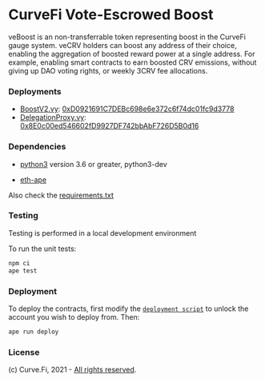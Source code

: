 # CurveFi Vote-Escrowed Boost

veBoost is an non-transferrable token representing boost in the CurveFi gauge system. veCRV holders can boost any address of their choice, enabling the aggregation of
boosted reward power at a single address. For example, enabling smart contracts to earn boosted CRV emissions, without giving up DAO voting rights, or weekly 3CRV fee allocations.

### Deployments


- [BoostV2.vy](contracts/BoostV2.vy): [0xD0921691C7DEBc698e6e372c6f74dc01fc9d3778](https://etherscan.io/address/0xD0921691C7DEBc698e6e372c6f74dc01fc9d3778)
- [DelegationProxy.vy](contracts/DelegationProxy.vy): [0x8E0c00ed546602fD9927DF742bbAbF726D5B0d16](https://etherscan.io/address/0x8E0c00ed546602fD9927DF742bbAbF726D5B0d16)


### Dependencies

* [python3](https://www.python.org/downloads/release/python-368/) version 3.6 or greater, python3-dev
- [eth-ape](https://github.com/ApeWorX/ape)

Also check the [requirements.txt](./requirements.txt)

### Testing

Testing is performed in a local development environment

To run the unit tests:

```bash
npm ci
ape test
```

### Deployment

To deploy the contracts, first modify the [`deployment script`](scripts/deploy.py) to unlock the account you wish to deploy from. Then:

```bash
ape run deploy
```

### License

(c) Curve.Fi, 2021 - [All rights reserved](LICENSE).
